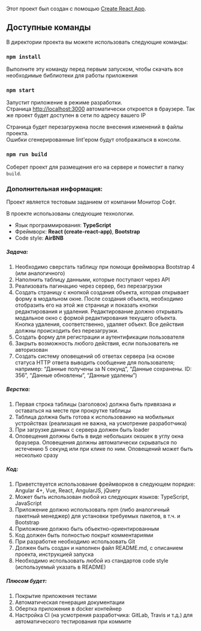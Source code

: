 Этот проект был создан с помощью [Create React App](https://github.com/facebook/create-react-app).

## Доступные команды

В директории проекта вы можете использовать следующие команды:

### `npm install`

Выполните эту команду перед первым запуском, чтобы скачать все необходимые библиотеки для работы приложения

### `npm start`

Запустит приложение в режиме разработки.<br>
Страница [http://localhost:3000](http://localhost:3000) автоматически откроется в браузере. Так же проект будет доступен в сети по адресу вашего IP

Страница будет перезагружена после внесения изменений в файлы проекта.<br>
Ошибки сгенерированные lint'ером будут отображаться в консоли.

### `npm run build`

Соберет проект для размещения его на сервере и поместит в папку `build`.<br>

### Дополнительная информация:

Проект является тестовым заданием от компании Монитор Софт.

В проекте использованы следующие технологии.
* Язык программирования: **TypeScript**
* Фреймворк: **React (create-react-app)**, **Bootstrap**
* Code style: **AirBNB**

##### Задача:

1. Необходимо сверстать таблицу при помощи фреймворка
Bootstrap 4 (или аналогичного)
2. Наполнить таблицу данными, которые поступают через API
3. Реализовать пагинацию через сервер, без перезагрузки
4. Создать страницу с кнопкой создания объекта, которая
открывает форму в модальном окне. После создания объекта,
необходимо отобразить его на этой же странице и показать
кнопки редактирования и удаления. Редактирование должно
открывать модальное окно с формой редактирования текущего
объекта. Кнопка удаления, соответственно, удаляет объект. Все
действия должны происходить без перезагрузки.
5. Создать форму для регистрации и аутентификации
пользователя
6. Закрыть возможность любого действия, если пользователь не
авторизован
7. Создать систему оповещений об ответах сервера (на основе
статуса HTTP ответа выводить сообщение для пользователя;
например: “Данные получены за N секунд”, “Данные
сохранены. ID: 356”, “Данные обновлены”, “Данные удалены”)

##### Верстка:
1. Первая строка таблицы (заголовок) должна быть привязана и
оставаться на месте при прокрутке таблицы
2. Таблица должна быть готова к использованию на мобильных
устройствах (реализация не важна, на усмотрение
разработчика)
3. При загрузке данных с сервера должен быть loader
4. Оповещения должны быть в виде небольших окошек в углу окна
браузера. Оповещения должны автоматически скрываться по
истечению 5 секунд или при клике по ним. Оповещений может
быть несколько сразу

##### Код:
1. Приветствуется использование фреймворков в следующем
порядке: Angular 4+, Vue, React, AngularJS, jQuery
2. Может быть использован любой из следующих языков:
TypeScript, JavaScript
3. Приложение должно использовать npm (либо аналогичный
пакетный менеджер) для установки требуемых пакетов, в т.ч. и Bootstrap
4. Приложение должно быть объектно-ориентированным
5. Код должен быть полностью покрыт комментариями
6. При разработке необходимо использовать Git
7. Должен быть создан и наполнен файл README.md, с описанием
проекта, инструкцией запуска
8. Необходимо использовать любой из стандартов code style
(используемый указать в README)

##### Плюсом будет:
1. Покрытие приложения тестами
2. Автоматическая генерация документации
3. Обертка приложения в docker контейнер
4. Настройка CI (на усмотрения разработчика: GitLab, Travis и
т.д.) для автоматического тестирования при коммите


